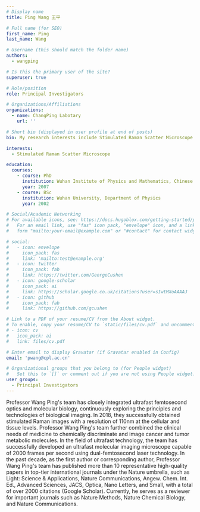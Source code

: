 ```yaml
---
# Display name
title: Ping Wang 王平

# Full name (for SEO)
first_name: Ping
last_name: Wang

# Username (this should match the folder name)
authors:
  - wangping

# Is this the primary user of the site?
superuser: true

# Role/position
role: Principal Investigators

# Organizations/Affiliations
organizations:
  - name: ChangPing Labotary
    url: ''

# Short bio (displayed in user profile at end of posts)
bio: My research interests include Stimulated Raman Scatter Microscope.

interests:
  - Stimulated Raman Scatter Microscope

education:
  courses:
    - course: PhD
      institution: Wuhan Institute of Physics and Mathematics, Chinese Academy of Sciences
      year: 2007
    - course: BSc
      institution: Wuhan University, Department of Physics
      year: 2002

# Social/Academic Networking
# For available icons, see: https://docs.hugoblox.com/getting-started/page-builder/#icons
#   For an email link, use "fas" icon pack, "envelope" icon, and a link in the
#   form "mailto:your-email@example.com" or "#contact" for contact widget.

# social:
#   - icon: envelope
#     icon_pack: fas
#     link: 'mailto:test@example.org'
#   - icon: twitter
#     icon_pack: fab
#     link: https://twitter.com/GeorgeCushen
#   - icon: google-scholar
#     icon_pack: ai
#     link: https://scholar.google.co.uk/citations?user=sIwtMXoAAAAJ
#   - icon: github
#     icon_pack: fab
#     link: https://github.com/gcushen

# Link to a PDF of your resume/CV from the About widget.
# To enable, copy your resume/CV to `static/files/cv.pdf` and uncomment the lines below.
# - icon: cv
#   icon_pack: ai
#   link: files/cv.pdf

# Enter email to display Gravatar (if Gravatar enabled in Config)
email: 'pwang@cpl.ac.cn'

# Organizational groups that you belong to (for People widget)
#   Set this to `[]` or comment out if you are not using People widget.
user_groups:
  - Principal Investigators
---
```


Professor Wang Ping's team has closely integrated ultrafast femtosecond optics and molecular biology, continuously exploring the principles and technologies of biological imaging. In 2018, they successfully obtained stimulated Raman images with a resolution of 110nm at the cellular and tissue levels. Professor Wang Ping's team further combined the clinical needs of medicine to chemically discriminate and image cancer and tumor metabolic molecules. In the field of ultrafast technology, the team has successfully developed an ultrafast molecular imaging microscope capable of 2000 frames per second using dual-femtosecond laser technology. In the past decade, as the first author or corresponding author, Professor Wang Ping's team has published more than 10 representative high-quality papers in top-tier international journals under the Nature umbrella, such as Light: Science & Applications, Nature Communications, Angew. Chem. Int. Ed., Advanced Sciences, JACS, Optica, Nano Letters, and Small, with a total of over 2000 citations (Google Scholar). Currently, he serves as a reviewer for important journals such as Nature Methods, Nature Chemical Biology, and Nature Communications.
